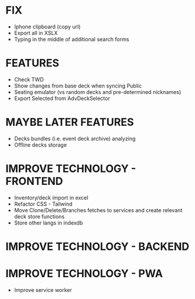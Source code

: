 # FIX
- Iphone clipboard (copy url)
- Export all in XSLX
- Typing in the middle of additional search forms

# FEATURES
- Check TWD
- Show changes from base deck when syncing Public
- Seating emulator (vs random decks and pre-determined nicknames)
- Export Selected from AdvDeckSelector

# MAYBE LATER FEATURES
- Decks bundles (i.e. event deck archive) analyzing
- Offline decks storage

# IMPROVE TECHNOLOGY - FRONTEND
- Inventory/deck import in excel
- Refactor CSS - Tailwind
- Move Clone/Delete/Branches fetches to services and create relevant deck store functions
- Store other langs in indexdb

# IMPROVE TECHNOLOGY - BACKEND

# IMPROVE TECHNOLOGY - PWA
- Improve service worker
